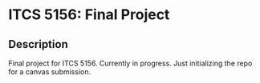 # ITCS 5156: Final Project

## Description

Final project for ITCS 5156. Currently in progress. Just initializing the repo for a canvas submission.
